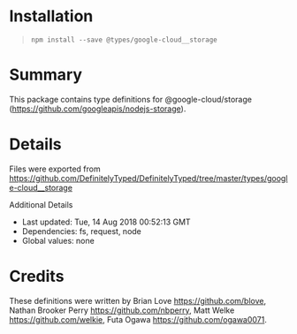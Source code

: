 # Installation
> `npm install --save @types/google-cloud__storage`

# Summary
This package contains type definitions for @google-cloud/storage (https://github.com/googleapis/nodejs-storage).

# Details
Files were exported from https://github.com/DefinitelyTyped/DefinitelyTyped/tree/master/types/google-cloud__storage

Additional Details
 * Last updated: Tue, 14 Aug 2018 00:52:13 GMT
 * Dependencies: fs, request, node
 * Global values: none

# Credits
These definitions were written by Brian Love <https://github.com/blove>, Nathan Brooker Perry <https://github.com/nbperry>, Matt Welke <https://github.com/welkie>, Futa Ogawa <https://github.com/ogawa0071>.
